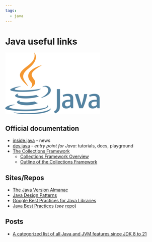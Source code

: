 ```yaml
---
tags:
  - java
---
```


# Java useful links

<div class="note inline end"> <p><img alt="logo.png" src="index/java-logo.png"></p> </div>

## Official documentation

- [inside.java](https://inside.java) - news
- [dev.java](https://dev.java) - *entry point for Java*: tutorials, docs, playground
- [The Collections Framework](https://docs.oracle.com/en/java/javase/21/docs/api/java.base/java/util/package-summary.html)
  - [Collections Framework Overview](https://docs.oracle.com/en/java/javase/21/docs/api/java.base/java/util/doc-files/coll-overview.html)
  - [Outline of the Collections Framework](https://docs.oracle.com/en/java/javase/21/docs/api/java.base/java/util/doc-files/coll-reference.html) 

## Sites/Repos

- [The Java Version Almanac](https://javaalmanac.io)
- [Java Design Patterns](https://java-design-patterns.com)
- [Google Best Practices for Java Libraries](https://jlbp.dev)
- [Java Best Practices](http://java.jonathangiles.net) (*see* [repo](https://github.com/JonathanGiles/java-best-practices))

## Posts

- [A categorized list of all Java and JVM features since JDK 8 to 21](https://advancedweb.hu/a-categorized-list-of-all-java-and-jvm-features-since-jdk-8-to-21/)
